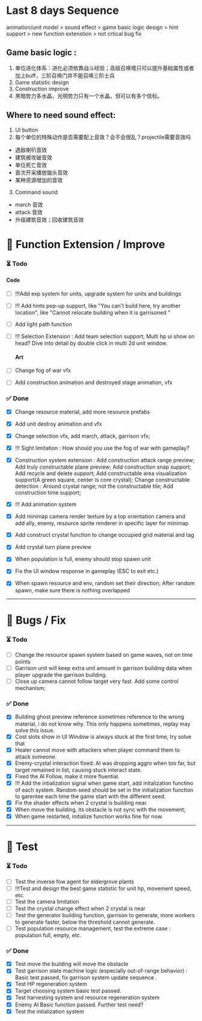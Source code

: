 
# Last 8 days Sequence 
animation/unit model >  sound effect > game basic logic design  > hint support > new function extenstion > not crtical bug fix



## Game basic logic :
 1. 单位进化体系：进化必须依靠战斗经验；高级召唤塔只可以提升基础属性或者加上buff，三阶召唤门并不能召唤三阶士兵
 2. Game statistic design
 3. Construction improve
 4. 黑暗势力多水晶，光明势力只有一个水晶，但可以有多个信标。

## Where to need sound effect:
 1. UI button 
 2. 每个单位的特殊动作是否需要配上音效？会不会很乱？projectile需要音效吗
   - 遇敌喇叭音效
   - 建筑被攻破音效
   - 单位死亡音效
   - 首次开采播放锄头音效
   - 某种资源增加的音效
 3. Command sound
   - march 音效
   - attack 音效
   - 升级建筑音效；回收建筑音效
   
   

# 🧩 Function Extension / Improve

### ⏳ Todo

#### Code 
- [ ] !!!Add exp system for units, upgrade system for units and buildings
- [ ] !!! Add hints pop-up support, like "You can't build here, try another location", like "Cannot relocate building when it is garrisoned "
- [ ] Add light path function
- [ ] !!! Selection Extension : Add team selection support; Multi hp ui show on head? Dive into detail by double click in multi 2d unit window.
  
  #### Art
- [ ] Change fog of war vfx
- [ ] Add construction animation and destroyed stage animation, vfx
  

### ✅ Done
- [x] Change resource material, add more resource prefabs
- [x] Add unit destroy animation and vfx
- [x] Change selection vfx, add march, attack, garrison vfx;
- [x] !!! Sight limitation : How should you use the fog of war with gameplay?
- [x] Construction system extension : Add construction attack range preview; Add truly constructable plane preview; Add construction snap support; Add recycle and delete support; Add constructable area visualization support(A green square, center is core crystal); Change constructable detection : Around crystal range; not the constructable tile; Add construction time support;
- [x] !!! Add animation system
- [x] Add minimap camera render texture by a top orientation camera and add ally, enemy, resource sprite renderer in specific layer for minimap
- [x] Add construct crystal function to change occupied grid material and tag
- [x] Add crystal turn plane preview
- [x] When population is full, enemy should stop spawn unit
- [x] Fix the UI window response in gameplay (ESC to exit etc.)
- [x] When spawn resource and env, random set their direction; After random spawn, make sure there is nothing overlapped

  

---

# 🐞 Bugs / Fix

### ⏳ Todo 

- [ ] Change the resource spawn system based on game waves, not on time points
- [ ] Garrison unit will keep extra unit amount in garrison building data when player upgrade the garrison building.
- [ ] Close up camera cannot follow target very fast. Add some control mechanism;

### ✅ Done
- [x] Building ghost preview reference sometimes reference to the wrong material, i do not know why. This only happens 
  sometimes, replay may solve this issue.
- [x] Cost slots show in UI Window is always stuck at the first time, try solve that
- [x] Healer cannot move with attackers when player command them to attack someone.
- [x] Enemy-crystal interaction fixed: AI was dropping aggro when too far, but target remained in list, causing stuck interact state.
- [x] Fixed the AI Follow, make it more fluential.
- [x] !!! Add the intialization signal when game start, add initalization functino of each system. Random seed should be set in the initialization function to garentee each time the game start with the different seed.
- [x] Fix the shader effects when 2 crystal is building near.
- [x] When move the building, its obstacle is not sync with the movement;
- [x] When game restarted, initialize function works fine for now.
---

# 🧪 Test

### ⏳ Todo
- [ ] Test the inverse fow agent for eldergrove plants
- [ ] !!!Test and design the best game statistic for unit hp, movement speed, etc.
- [ ] Test the camera limitation
- [ ] Test the crystal change effect when 2 crystal is near
- [ ] Test the generator building function, garrison to generate, more workers to generate faster, below the threshold cannot generate.
- [ ] Test population resource management, test the extreme case : population full, empty, etc.

### ✅ Done
- [x] Test move the building will move the obstacle
- [x] Test garrison state machine logic (especially out-of-range behavior) : Basic test passed, fix garrison system update sequence .
- [x] Test HP regeneration system
- [x] Target choosing system basic test passed.
- [x] Test harvesting system and resource regeneration system
- [x] Enemy AI Basic function passed. Further test need?
- [x] Test the intialization system
